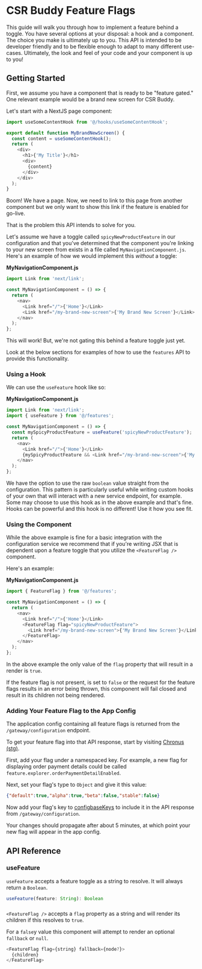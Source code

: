 # CSR Buddy Feature Flags

This guide will walk you through how to implement a feature behind a toggle. You have several options at your disposal: a hook and a component. The choice you make is ultimately up to you. This API is intended to be developer friendly and to be flexible enough to adapt to many different use-cases. Ultimately, the look and feel of your code and your component is up to you!

## Getting Started

First, we assume you have a component that is ready to be "feature gated." One relevant example would be a brand new screen for CSR Buddy.

Let's start with a NextJS page component:

```js
import useSomeContentHook from '@/hooks/useSomeContentHook';

export default function MyBrandNewScreen() {
  const content = useSomeContentHook();
  return (
    <div>
      <h1>{'My Title'}</h1>
      <div>
        {content}
      </div>
    </div>
  );
}
```

Boom! We have a page. Now, we need to link to this page from another component but we only want to show this link if the feature is enabled for go-live.

That is the problem this API intends to solve for you.

Let's assume we have a toggle called `spicyNewProductFeature` in our configuration and that you've determined that the component you're linking to your new screen from exists in a file called `MyNavigationComponent.js`. Here's an example of how we would implement this *without* a toggle:

**MyNavigationComponent.js**

```js
import Link from 'next/link';

const MyNavigationComponent = () => {
  return (
    <nav>
      <Link href="/">{'Home'}</Link>
      <Link href="/my-brand-new-screen">{'My Brand New Screen'}</Link>
    </nav>
  );
};
```

This will work! But, we're not gating this behind a feature toggle just yet.

Look at the below sections for examples of how to use the `features` API to provide this functionality.

### Using a Hook

We can use the `useFeature` hook like so:

**MyNavigationComponent.js**

```js
import Link from 'next/link';
import { useFeature } from '@/features';

const MyNavigationComponent = () => {
  const mySpicyProductFeature = useFeature('spicyNewProductFeature');
  return (
    <nav>
      <Link href="/">{'Home'}</Link>
      {mySpicyProductFeature && <Link href="/my-brand-new-screen">{'My Brand New Screen'}</Link>}
    </nav>
  );
};
```

We have the option to use the raw `boolean` value straight from the configuration. This pattern is particularly useful while writing custom hooks of your own that will interact with a new service endpoint, for example. Some may choose to use this hook as in the above example and that's fine. Hooks can be powerful and this hook is no different! Use it how you see fit.

### Using the <FeatureFlag /> Component

While the above example is fine for a basic integration with the configuration service we recommend that if you're writing JSX that is dependent upon a feature toggle that you utilize the `<FeatureFlag />` component.

Here's an example:

**MyNavigationComponent.js**

```js
import { FeatureFlag } from '@/features';

const MyNavigationComponent = () => {
  return (
    <nav>
      <Link href="/">{'Home'}</Link>
      <FeatureFlag flag="spicyNewProductFeature">
        <Link href="/my-brand-new-screen">{'My Brand New Screen'}</Link>
      </FeatureFlag>
    </nav>
  );
};
```

In the above example the only value of the `flag` property that will result in a render is `true`.

If the feature flag is not present, is set to `false` or the request for the feature flags results in an error being thrown, this component will fail closed and result in its children not being rendered.

### Adding Your Feature Flag to the App Config

The application config containing all feature flags is returned from the `/gateway/configuration` endpoint. 

To get your feature flag into that API response, start by visiting [Chronus (stg)](https://pet-cronus.shss.chewy.com/athena/application/non-prd/csrb-gateway/stg).

First, add your flag under a namespaced key. For example, a new flag for displaying order payment details could be called `feature.explorer.orderPaymentDetailEnabled`.

Next, set your flag's type to `Object` and give it this value:

``` json
{"default":true,"alpha":true,"beta":false,"stable":false}
```

Now add your flag's key to [configbaseKeys](https://pet-cronus.shss.chewy.com/athena/application/non-prd/csrb-gateway/stg/configbaseKeys) to include it in the API response from `/gateway/configuration`.

Your changes should propagate after about 5 minutes, at which point your new flag will appear in the app config.

## API Reference

### useFeature

`useFeature` accepts a feature toggle as a string to resolve. It will always return a `Boolean`.

```js
useFeature(feature: String): Boolean
```

### <FeatureFlag />

`<FeatureFlag />` accepts a `flag` property as a string and will render its children if this resolves to `true`.

For a `false`y value this component will attempt to render an optional `fallback` or `null`.

```js
<FeatureFlag flag={string} fallback={node?}>
  {children}
</FeatureFlag>
```
